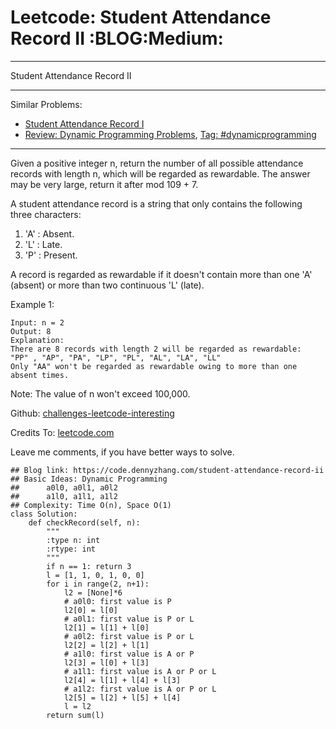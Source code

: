 # Leetcode: Student Attendance Record II     :BLOG:Medium:


---

Student Attendance Record II  

---

Similar Problems:  
-   [Student Attendance Record I](https://code.dennyzhang.com/student-attendance-record-i)
-   [Review: Dynamic Programming Problems](https://code.dennyzhang.com/review-dynamicprogramming), [Tag: #dynamicprogramming](https://code.dennyzhang.com/tag/dynamicprogramming)

---

Given a positive integer n, return the number of all possible attendance records with length n, which will be regarded as rewardable. The answer may be very large, return it after mod 109 + 7.  

A student attendance record is a string that only contains the following three characters:  

1.  'A' : Absent.
2.  'L' : Late.
3.  'P' : Present.

A record is regarded as rewardable if it doesn't contain more than one 'A' (absent) or more than two continuous 'L' (late).  

Example 1:  

    Input: n = 2
    Output: 8 
    Explanation:
    There are 8 records with length 2 will be regarded as rewardable:
    "PP" , "AP", "PA", "LP", "PL", "AL", "LA", "LL"
    Only "AA" won't be regarded as rewardable owing to more than one absent times.

Note: The value of n won't exceed 100,000.  

Github: [challenges-leetcode-interesting](https://github.com/DennyZhang/challenges-leetcode-interesting/tree/master/student-attendance-record-ii)  

Credits To: [leetcode.com](https://leetcode.com/problems/student-attendance-record-ii/description/)  

Leave me comments, if you have better ways to solve.  

    ## Blog link: https://code.dennyzhang.com/student-attendance-record-ii
    ## Basic Ideas: Dynamic Programming
    ##      a0l0, a0l1, a0l2
    ##      a1l0, a1l1, a1l2
    ## Complexity: Time O(n), Space O(1)
    class Solution:
        def checkRecord(self, n):
            """
            :type n: int
            :rtype: int
            """
            if n == 1: return 3
            l = [1, 1, 0, 1, 0, 0]
            for i in range(2, n+1):
                l2 = [None]*6
                # a0l0: first value is P
                l2[0] = l[0]
                # a0l1: first value is P or L
                l2[1] = l[1] + l[0]
                # a0l2: first value is P or L
                l2[2] = l[2] + l[1]
                # a1l0: first value is A or P
                l2[3] = l[0] + l[3]
                # a1l1: first value is A or P or L
                l2[4] = l[1] + l[4] + l[3]
                # a1l2: first value is A or P or L
                l2[5] = l[2] + l[5] + l[4]
                l = l2
            return sum(l)